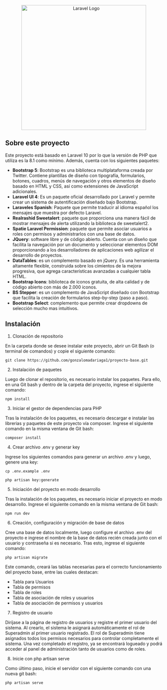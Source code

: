 <p align="center"><a href="https://laravel.com" target="_blank"><img src="https://raw.githubusercontent.com/laravel/art/master/logo-lockup/5%20SVG/2%20CMYK/1%20Full%20Color/laravel-logolockup-cmyk-red.svg" width="400" alt="Laravel Logo"></a></p>



## Sobre este proyecto

Este proyecto está basado en Laravel 10 por lo que la versión de PHP que utiliza es la 8.1 como mínimo. Además, cuenta con los siguientes paquetes:


- **Bootstrap 5**: Bootstrap es una biblioteca multiplataforma creada por Twitter. Contiene plantillas de diseño con tipografía, formularios, botones, cuadros, menús de navegación y otros elementos de diseño basado en HTML y CSS, así como extensiones de JavaScript adicionales.
- **Laravel UI 4**: Es un paquete oficial desarrollado por Laravel y permite crear un sistema de autentificación diseñado bajo Bootstrap.
- **Laraveles Spanish**: Paquete que permite traducir al idioma español los mensajes que muestra por defecto Laravel.
- **Realrashid Sweetalert**: paquete que proporciona una manera fácil de mostrar mensajes de alerta utilizando la biblioteca de sweetalert2. 
- **Spatie Laravel Permission**: paquete que permite asociar usuarios a roles con permisos y administrarlos con una base de datos. 
- **JQuery**: software libre y de código abierto. Cuenta con un diseño que facilita la navegación por un documento y seleccionar elementos DOM proporcionando a los desarrolladores de aplicaciones web agilizar el desarrollo de proyectos.
- **DataTables**: es un complemento basado en jQuery. Es una herramienta altamente flexible, construida sobre los cimientos de la mejora progresiva, que agrega características avanzadas a cualquier tabla HTML.
- **Bootstrap Icons**: biblioteca de iconos gratuita, de alta calidad y de código abierto con más de 2.000 iconos.
- **BS Stepper**: es un complemento de JavaScript diseñado con Bootstrap que facilita la creación de formularios step-by-step (paso a paso).
- **Bootstrap Select**: complemento que permite crear dropdowns de selección mucho mas intuitivos.


## Instalación

1. Clonación de repositorio

En la carpeta donde se desee instalar este proyecto, abrir un Git Bash (o terminal de comandos) y copie el siguiente comando:

`git clone https://github.com/gonzalomadariaga1/proyecto-base.git`

2. Instalación de paquetes 

Luego de clonar el repositorio, es necesario instalar los paquetes. Para ello, en una Git bash y dentro de la carpeta del proyecto, ingrese el siguiente comando:

`npm install`

3. Iniciar el gestor de dependencias para PHP

Tras la instalación de los paquetes, es necesario descargar e instalar las librerias y paquetes de este proyecto vía composer. Ingrese el siguiente comando en la misma ventana de Git bash: 

`composer install`

4. Crear archivo .env y generar key

Ingrese los siguientes comandos para generar un archivo .env y luego, genere una key: 

`cp .env.example .env`

`php artisan key:generate`


5. Iniciación del proyecto en modo desarrollo

Tras la instalación de los paquetes, es necesario iniciar el proyecto en modo desarrollo. Ingrese el siguiente comando en la misma ventana de Git bash: 

`npm run dev`


6. Creación, configuración y migración de base de datos

Cree una base de datos localmente, luego configure el archivo .env del proyecto e ingrese el nombre de la base de datos recién creada junto con el usuario y contraseña si es necesario. Tras esto, ingrese el siguiente comando:

`php artisan migrate`

Este comando, creará las tablas necesarias para el correcto funcionamiento del proyecto base, entre las cuales destacan: 

- Tabla para Usuarios
- Tabla de permisos
- Tabla de roles 
- Tabla de asociación de roles y usuarios
- Tabla de asociación de permisos y usuarios

7. Registro de usuario

Diríjase a la página de registro de usuarios y registre el primer usuario del sistema. Al crearlo, el sistema le asignará automáticamente el rol de Superadmin al primer usuario registrado. El rol de Superadmin tiene asignados todos los permisos necesarios para controlar completamente el sistema. Una vez completado el registro, ya se encontrará logueado y podrá acceder al panel de administración tanto de usuarios como de roles.

8. Inicie con php artisan serve

Como último paso, inicie el servidor con el siguiente comando con una nueva git bash:

`php artisan serve`